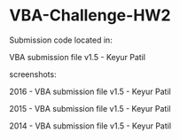 # VBA-Challenge-HW2

Submission code located in: 

VBA submission file v1.5 - Keyur Patil

screenshots: 

2016 - VBA submission file v1.5 - Keyur Patil

2015 - VBA submission file v1.5 - Keyur Patil

2014 - VBA submission file v1.5 - Keyur Patil
